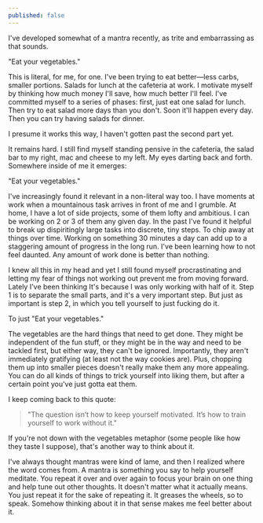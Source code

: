```yaml
---
published: false
---
```


I've developed somewhat of a mantra recently, as trite and embarrassing as that sounds. 

"Eat your vegetables."

This is literal, for me, for one. I've been trying to eat better—less carbs, smaller portions. Salads for lunch at the cafeteria at work. I motivate myself by thinking how much money I'll save, how much better I'll feel. I've committed myself to a series of phases: first, just eat one salad for lunch. Then try to eat salad more days than you don't. Soon it'll happen every day. Then you can try having salads for dinner. 

I presume it works this way, I haven't gotten past the second part yet.

It remains hard. I still find myself standing pensive in the cafeteria, the salad bar to my right, mac and cheese to my left. My eyes darting back and forth. Somewhere inside of me it emerges:

"Eat your vegetables."

I've increasingly found it relevant in a non-literal way too. I have moments at work when a mountainous task arrives in front of me and I grumble. At home, I have a lot of side projects, some of them lofty and ambitious. I can be working on 2 or 3 of them any given day. In the past I've found it helpful to break up dispiritingly large tasks into discrete, tiny steps. To chip away at things over time. Working on something 30 minutes a day can add up to a staggering amount of progress in the long run. I've been learning how to not feel daunted. Any amount of work done is better than nothing.

I knew all this in my head and yet I still found myself procrastinating and letting my fear of things not working out prevent me from moving forward. Lately I've been thinking It's because I was only working with half of it. Step 1 is to separate the small parts, and it's a very important step. But just as important is step 2, in which you tell yourself to just fucking do it.

To just "Eat your vegetables."

The vegetables are the hard things that need to get done. They might be independent of the fun stuff, or they might be in the way and need to be tackled first, but either way, they can't be ignored. Importantly, they aren't immediately gratifying (at least not the way cookies are). Plus, chopping them up into smaller pieces doesn't really make them any more appealing. You can do all kinds of things to trick yourself into liking them, but after a certain point you've just gotta eat them.

I keep coming back to this quote:

> "The question isn’t how to keep yourself motivated. It’s how to train yourself to work without it."

If you're not down with the vegetables metaphor (some people like how they taste I suppose), that's another way to think about it.

I've always thought mantras were kind of lame, and then I realized where the word comes from. A mantra is something you say to help yourself meditate. You repeat it over and over again to focus your brain on one thing and help tune out other thoughts. It doesn't matter what it actually means. You just repeat it for the sake of repeating it. It greases the wheels, so to speak. Somehow thinking about it in that sense makes me feel better about it.
